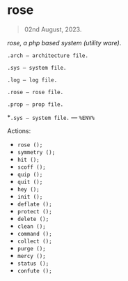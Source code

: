 # rose
> 02nd August, 2023.

_*rose, a php based system (utility ware)*_.

`.arch — architecture file.`

`.sys — system file.`

`.log — log file.`

`.rose — rose file.`

`.prop — prop file.`

*`.sys — system file.` — `%ENV%`

Actions:
- `rose ();`
- `symmetry ();`
- `hit ();`
- `scoff ();`
- `quip ();`
- `quit ();`
- `hey ();`
- `init ();`
- `deflate ();`
- `protect ();`
- `delete ();`
- `clean ();`
- `command ();`
- `collect ();`
- `purge ();`
- `mercy ();`
- `status ();`
- `confute ();`
